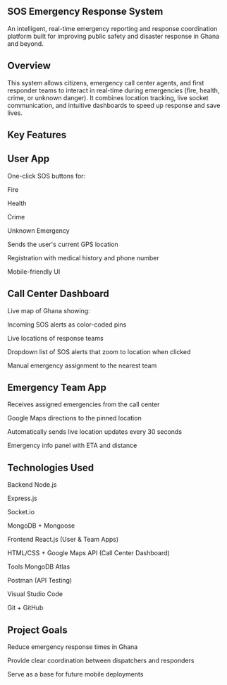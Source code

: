 ## SOS Emergency Response System
An intelligent, real-time emergency reporting and response coordination platform built for improving public safety and disaster response in Ghana and beyond.

 ## Overview
This system allows citizens, emergency call center agents, and first responder teams to interact in real-time during emergencies (fire, health, crime, or unknown danger). It combines location tracking, live socket communication, and intuitive dashboards to speed up response and save lives.

## Key Features
## User App
One-click SOS buttons for:

 Fire

 Health

 Crime

 Unknown Emergency

Sends the user's current GPS location

Registration with medical history and phone number

Mobile-friendly UI

## Call Center Dashboard
Live map of Ghana showing:

Incoming SOS alerts as color-coded pins

Live locations of response teams

Dropdown list of SOS alerts that zoom to location when clicked

Manual emergency assignment to the nearest team

## Emergency Team App
Receives assigned emergencies from the call center

Google Maps directions to the pinned location

Automatically sends live location updates every 30 seconds

Emergency info panel with ETA and distance

## Technologies Used
Backend
Node.js

Express.js

Socket.io

MongoDB + Mongoose

Frontend
React.js (User & Team Apps)

HTML/CSS + Google Maps API (Call Center Dashboard)

Tools
MongoDB Atlas

Postman (API Testing)

Visual Studio Code

Git + GitHub

## Project Goals
Reduce emergency response times in Ghana

Provide clear coordination between dispatchers and responders

Serve as a base for future mobile deployments

           
